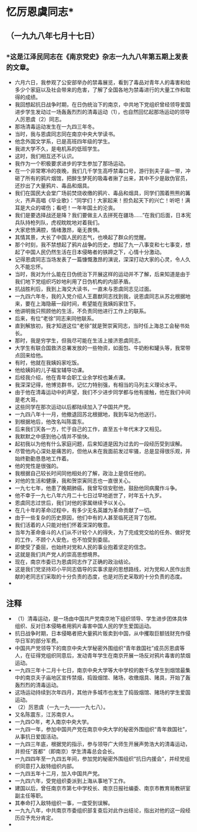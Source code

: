 # 忆厉恩虞同志*## （一九九八年七月十七日）
## `*这是江泽民同志在《南京党史》杂志一九九八年第五期上发表的文章`。- 六月六日，我参观了公安部举办的禁毒展览，看到了毒品对青年人的毒害和给多少个家庭以及社会带来的危害，了解了全国各地为禁毒进行的大量工作和取得的成绩。- 我回想起抗日战争时期，在日伪统治下的南京，中共地下党组织曾经领导爱国进步学生发动过一场轰轰烈烈的清毒运动（1），也自然回忆起那场运动的领导人厉恩虞（2）同志。- 那场清毒运动发生在一九四三年冬。- 当时，我与恩虞同志同在南京中央大学读书。- 他念外国文学系，已是高班四年级的学生。- 我进大学不久，是电机系的低班学生。- 这时，我们相互还不认识。- 我作为一个积极要求进步的学生参加了那场运动。- 在一个非常寒冷的夜晚，我们几千学生高呼禁毒口号，游行到夫子庙一带，冲砸了所有的鸦片烟馆，把醉生梦死的吸毒者揪了出来，其中不少是敌伪官员，还抄出了大量鸦片、毒品和烟具。- 我们在国民大会堂广场前焚烧收缴的鸦片、毒品和烟具，同学们围着熊熊的篝火，齐声高唱《毕业歌》：“同学们！大家起来！担负起天下的兴亡！听吧！满耳是大众的嗟伤；看吧！一年年国土的沦丧。- 我们是要选择战还是降？我们要做主人去拼死在疆场……”在我们后面，日本宪兵队持枪列队，虎视眈眈地对着我们。- 大家悲愤满腔，情绪激昂，毫无畏惧。- 其情其景，大长了中国人民的志气，也唤起了群众的觉醒。- 那个时刻，我不禁想起了鸦片战争的历史，想起了九一八事变和七七事变，想起了中国人民仍然生活在日本侵略者的铁蹄之下，心情十分激动。- 记得恩虞同志当场发表了一篇慷慨激昂的演说，深深打动大家的心灵，令人久久不能忘怀。- 当时，我对为什么能在日伪统治下开展这样的运动并不了解，后来知道是由于我们地下党组织巧妙地利用了日伪机构的内部矛盾。- 抗战胜利后，我到上海交大读书，一直未与恩虞同志见过面。- 一九四六年冬，我的入党介绍人王嘉猷同志找到我，说恩虞同志从苏北根据地来，要在上海隐蔽一段时间，希望能在我姨妈家住下。- 他讲明我只照顾他的生活，不负责同他进行工作上的联系。- 后来，有位“老徐”同志来同他联系。- 直到解放初，我才知道这位“老徐”就是贺崇寅同志，当时任上海总工会秘书处长。- 那时，我是穷学生，但我尽可能在生活上接济恩虞同志。- 大学生有联合国救济总署发放的一些物资，如面包、牛奶粉和罐头等，我常带点回来给他。- 有时，他就在我姨妈家吃饭。- 他给姨妈的儿子福宝辅导功课。- 后经我介绍，他在青年会职工业余学校也兼点课。- 我深深记得，他博览群书，记忆力特别强，有相当的马列主义理论水平。- 由于他在清毒运动中的声望，我们不少进步同学都与他有接触，他在我们中间是老大哥。- 这些同学在那次运动以后都陆续加入了中国共产党。- 一九四八年十一月，他撤退回苏北根据地，我到车站为他送行。- 到根据地后，他改名叫陈震东。- 后来我们天各一方，忙于自己的工作，直至五十年代末才又相见。- 我默默之中感到他心情并不愉快。- 起初我以为他有什么家庭问题，后来知道是因为过去的一段经历受到误解。- 尽管他内心深处是痛苦的，但他从未在我面前发过牢骚，总是显得很乐观，并始终勤勤恳恳地工作着。- 他的党性是很强的。- 我根据自己较长时间同他相处的了解，政治上是信任他的。- 对他的生活和健康，我和贺崇寅同志也一直很关心。- 一九七七年，他患了晚期肺癌，我曾写信安慰他，鼓励他同病魔作斗争。- 他不幸于一九七八年六月二十七日过早地逝世了，时年五十九岁。- 恩虞同志过世后，我们对他的家属继续予以关心。- 在几十年的革命过程中，有多少无名英雄为革命贡献了一切。- 由于一些复杂的历史原因，他们中有的人甚至临死还背了包袱。- 我们活着的人只能对他们怀着深深的敬意。- 当年为革命奋斗的人们从不计较个人的得失，为了完成党交给的任务、做好党的工作，不顾个人安危，也不怕受到委屈。- 即使受了委屈，也始终对党和人民的事业抱着坚定的信念。- 这就是我们共产党人的崇高思想境界。- 现在，南京市委已为恩虞同志作了正确的政治结论。- 这是我们党坚持邓小平同志倡导的实事求是的思想路线，对为党和人民作出贡献的老同志们采取的十分负责的态度，也是对历史采取的十分负责的态度。- ## 注释- （1）清毒运动，是一场由中国共产党南京地下组织领导、学生进步团体具体组织、反对日本侵略者用鸦片毒害中国人民的学生爱国运动。- 抗日战争时期，日本侵略者把大量鸦片贩卖到中国，从中攫取巨额钱财充作侵华日军的部分军费。- 中国共产党领导下的南京中央大学秘密外围组织“青年救国社”成员厉恩虞等人，在征得党组织同意后，发动青年学生在南京开展一场反对鸦片毒害的禁烟运动。- 一九四三年十二月十七日，南京中央大学等大中学校的数千名学生到烟馆最集中的南京夫子庙地区宣传禁烟，捣毁烟馆、赌场，收缴烟具、赌具，开始了轰轰烈烈的清毒运动。- 这场运动持续到次年四月，其他许多城市也发生了捣毁烟馆、赌场的学生爱国运动。- （2）厉恩虞（一九一九——一九七八）。- 又名陈震东，江苏南京人。- 一九四○年，考入南京中央大学。- 一九四一年，参加中国共产党在南京中央大学的秘密外围组织“青年救国社”，从事抗日爱国活动。- 一九四三年底，根据党的指示，参与领导广大师生开展声势浩大的清毒运动，并担任“首都”（即南京）学生清毒总会会长。- 一九四四年至一九四五年间，参加党的秘密外围组织“抗日内援会”，并经党组织同意打入敌特组织内部。- 一九四五年十二月，加入中国共产党。- 一九四六年，受党组织委派到上海从事地下工作。- 建国以后，曾任南京市第七中学校长、南京日报社编委、南京市教育局教研室副主任等职。- 其奉命打入敌特组织一事，一度受到误解。- 一九九八年，中共南京市委组织部复查后对此作出结论，指出对他的这一段经历应予充分肯定。- 
